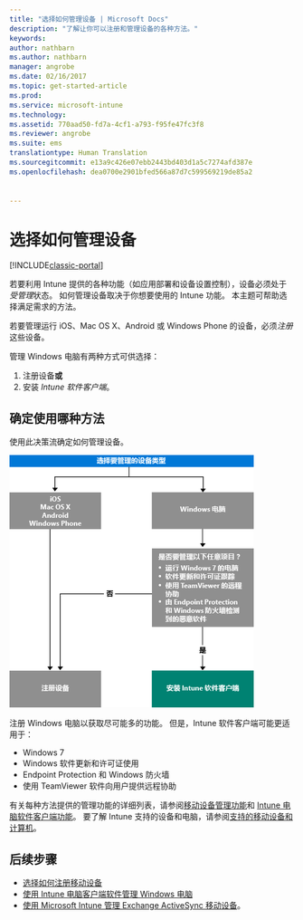 ```yaml
---
title: "选择如何管理设备 | Microsoft Docs"
description: "了解让你可以注册和管理设备的各种方法。"
keywords: 
author: nathbarn
ms.author: nathbarn
manager: angrobe
ms.date: 02/16/2017
ms.topic: get-started-article
ms.prod: 
ms.service: microsoft-intune
ms.technology: 
ms.assetid: 770aad50-fd7a-4cf1-a793-f95fe47fc3f8
ms.reviewer: angrobe
ms.suite: ems
translationtype: Human Translation
ms.sourcegitcommit: e13a9c426e07ebb2443bd403d1a5c7274afd387e
ms.openlocfilehash: dea0700e2901bfed566a87d7c599569219de85a2


---
```


# <a name="choose-how-to-manage-devices"></a>选择如何管理设备

[!INCLUDE[classic-portal](../includes/classic-portal.md)]

若要利用 Intune 提供的各种功能（如应用部署和设备设置控制），设备必须处于*受管理*状态。 如何管理设备取决于你想要使用的 Intune 功能。 本主题可帮助选择满足需求的方法。

若要管理运行 iOS、Mac OS X、Android 或 Windows Phone 的设备，必须*注册*这些设备。

管理 Windows 电脑有两种方式可供选择：

1. 注册设备**或**
2. 安装 *Intune 软件客户端*。

## <a name="decide-which-method-to-use"></a>确定使用哪种方法
使用此决策流确定如何管理设备。

![如何管理设备的决策流。](./media/choose-manage-method.png)

注册 Windows 电脑以获取尽可能多的功能。 但是，Intune 软件客户端可能更适用于：

- Windows 7
- Windows 软件更新和许可证使用
- Endpoint Protection 和 Windows 防火墙
- 使用 TeamViewer 软件向用户提供远程协助

有关每种方法提供的管理功能的详细列表，请参阅[移动设备管理功能](mobile-device-management-capabilities-in-microsoft-intune.md)和 [Intune 电脑软件客户端功能](windows-pc-management-capabilities-in-microsoft-intune.md)。
要了解 Intune 支持的设备和电脑，请参阅[支持的移动设备和计算机](https://docs.microsoft.com/intune/get-started/what-to-know-before-you-start-microsoft-intune#intune-supported-devices)。

## <a name="next-steps"></a>后续步骤

- [选择如何注册移动设备](/intune/get-started/choose-how-to-enroll-devices1)
- [使用 Intune 电脑客户端软件管理 Windows 电脑](/intune/deploy-use/manage-windows-pcs-with-microsoft-intune)
- [使用 Microsoft Intune 管理 Exchange ActiveSync 移动设备](/intune/deploy-use/mobile-device-management-with-exchange-activesync-and-microsoft-intune)。



<!--HONumber=Dec16_HO3-->


